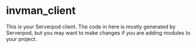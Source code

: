 # invman_client

This is your Serverpod client. The code in here is mostly generated by
Serverpod, but you may want to make changes if you are adding modules to your
project.
